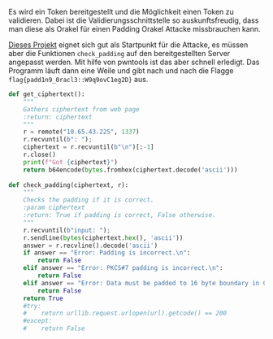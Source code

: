 Es wird ein Token bereitgestellt und die Möglichkeit einen Token zu validieren. Dabei ist die Validierungsschnittstelle so auskunftsfreudig, dass man diese als Orakel für einen Padding Orakel Attacke missbrauchen kann.

[Dieses Projekt](https://github.com/cemonatk/padding-oracle-demo.git) eignet sich gut als Startpunkt für die Attacke, es müssen aber die Funktionen `check_padding` auf den bereitgestellten Server angepasst werden. Mit hilfe von pwntools ist das aber schnell erledigt. Das Programm läuft dann eine Weile und gibt nach und nach die Flagge `flag{padd1n9_0racl3::W9q9ovC1eg2D}` aus.

```python
def get_ciphertext():
    """
    Gathers ciphertext from web page
    :return: ciphertext
    """
    r = remote("10.65.43.225", 1337) 
    r.recvuntil(b": ");
    ciphertext = r.recvuntil(b"\n")[:-1]
    r.close()
    print(f"Got {ciphertext}")
    return b64encode(bytes.fromhex(ciphertext.decode('ascii')))
 
def check_padding(ciphertext, r):
    """
    Checks the padding if it is correct.
    :param ciphertext
    :return: True if padding is correct, False otherwise.
    """
    r.recvuntil(b"input: ");
    r.sendline(bytes(ciphertext.hex(), 'ascii'))
    answer = r.recvline().decode('ascii')
    if answer == "Error: Padding is incorrect.\n":
        return False
    elif answer == "Error: PKCS#7 padding is incorrect.\n":
        return False
    elif answer == "Error: Data must be padded to 16 byte boundary in CBC mode\n":
        return False
    return True
    #try:
    #    return urllib.request.urlopen(url).getcode() == 200
    #except:
    #    return False
```



